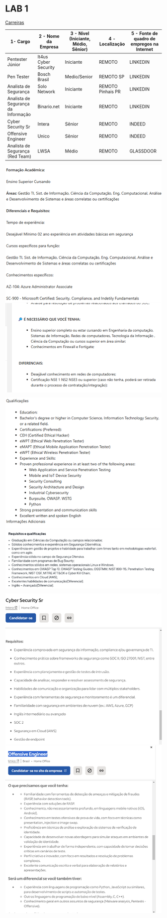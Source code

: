 # LAB 1

[Carreiras](https://niccs.cisa.gov/workforce-development/cyber-career-pathways-tool)

| 1- Cargo                            | 2 - Nome da Empresa  | 3 - Nível (Iniciante, Médio, Sênior) | 4 - Localização   | 5 - Fonte de quadro de  empregos na Internet |
| ----------------------------------- | -------------------- | ------------------------------------ | ----------------- | -------------------------------------------- |
| Pentester Júnior                    | It4us Cyber Security | Iniciante                            | REMOTO            | LINKEDIN                                     |
| Pen Tester                          | Bosch Brasil         | Medio/Senior                         | REMOTO SP         | LINKEDIN                                     |
| Analista de Segurança               | Solo Network         | Iniciante                            | REMOTO Pinhais PR | LINKEDIN                                     |
| Analista de Segurança da Informação | Binario.net          | Iniciante                            | REMOTO            | LINKEDIN                                     |
| Cyber Security Sr                   | Intera               | Sênior                               | REMOTO            | INDEED                                       |
| Offensive Engineer                  | Unico                | Sênior                               | REMOTO            | INDEED                                       |
| Analista de Segurança (Red Team)    | LWSA                 | Médio                                | REMOTO            | GLASSDOOR                                    |

![JR](image-1.png)
![JR](image-2.png)

![Medio/Senior](image.png)
![medio](image-5.png)

![Senior](image-3.png)
![Senior](image-4.png)